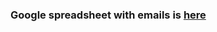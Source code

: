 ### Google spreadsheet with emails is [here](https://docs.google.com/spreadsheets/d/1bZOMjC7_NJ9ZLkEdZu98uZmFuAcCid-CDCAGLh-JgLI/edit#gid=0)
